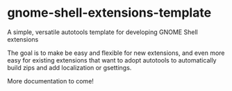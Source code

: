 gnome-shell-extensions-template
===============================


A simple, versatile autotools template for developing GNOME Shell extensions

The goal is to make be easy and flexible for new extensions, and even more
easy for existing extensions that want to adopt autotools to automatically
build zips and add localization or gsettings.

More documentation to come!
